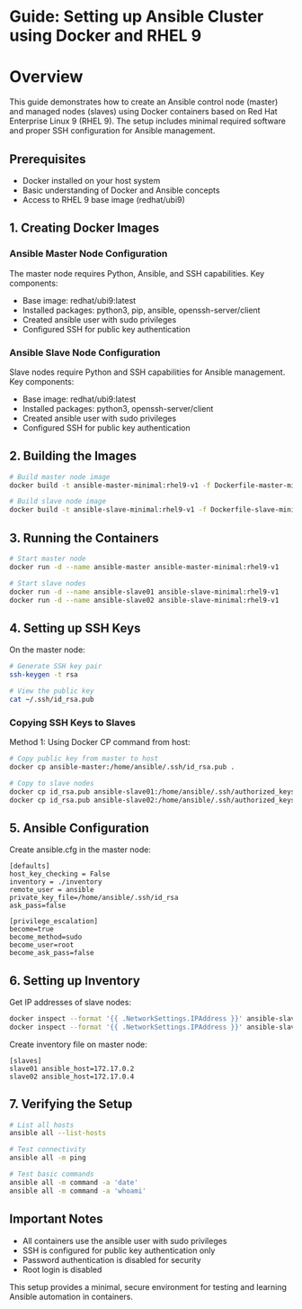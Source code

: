 # Guide: Setting up Ansible Cluster using Docker and RHEL 9

# Overview

This guide demonstrates how to create an Ansible control node (master) and managed nodes (slaves) using Docker containers based on Red Hat Enterprise Linux 9 (RHEL 9). The setup includes minimal required software and proper SSH configuration for Ansible management.

## Prerequisites

- Docker installed on your host system
- Basic understanding of Docker and Ansible concepts
- Access to RHEL 9 base image (redhat/ubi9)

## 1. Creating Docker Images

### Ansible Master Node Configuration

<aside>
The master node requires Python, Ansible, and SSH capabilities. Key components:

</aside>

- Base image: redhat/ubi9:latest
- Installed packages: python3, pip, ansible, openssh-server/client
- Created ansible user with sudo privileges
- Configured SSH for public key authentication

### Ansible Slave Node Configuration

<aside>
Slave nodes require Python and SSH capabilities for Ansible management. Key components:

</aside>

- Base image: redhat/ubi9:latest
- Installed packages: python3, openssh-server/client
- Created ansible user with sudo privileges
- Configured SSH for public key authentication

## 2. Building the Images

```bash
# Build master node image
docker build -t ansible-master-minimal:rhel9-v1 -f Dockerfile-master-minimal .

# Build slave node image
docker build -t ansible-slave-minimal:rhel9-v1 -f Dockerfile-slave-minimal .

```

## 3. Running the Containers

```bash
# Start master node
docker run -d --name ansible-master ansible-master-minimal:rhel9-v1

# Start slave nodes
docker run -d --name ansible-slave01 ansible-slave-minimal:rhel9-v1
docker run -d --name ansible-slave02 ansible-slave-minimal:rhel9-v1

```

## 4. Setting up SSH Keys

On the master node:

```bash
# Generate SSH key pair
ssh-keygen -t rsa

# View the public key
cat ~/.ssh/id_rsa.pub

```

### Copying SSH Keys to Slaves

Method 1: Using Docker CP command from host:

```bash
# Copy public key from master to host
docker cp ansible-master:/home/ansible/.ssh/id_rsa.pub .

# Copy to slave nodes
docker cp id_rsa.pub ansible-slave01:/home/ansible/.ssh/authorized_keys
docker cp id_rsa.pub ansible-slave02:/home/ansible/.ssh/authorized_keys

```

## 5. Ansible Configuration

Create ansible.cfg in the master node:

```
[defaults]
host_key_checking = False
inventory = ./inventory
remote_user = ansible
private_key_file=/home/ansible/.ssh/id_rsa
ask_pass=false

[privilege_escalation]
become=true
become_method=sudo
become_user=root
become_ask_pass=false

```

## 6. Setting up Inventory

Get IP addresses of slave nodes:

```bash
docker inspect --format '{{ .NetworkSettings.IPAddress }}' ansible-slave01
docker inspect --format '{{ .NetworkSettings.IPAddress }}' ansible-slave02

```

Create inventory file on master node:

```
[slaves]
slave01 ansible_host=172.17.0.2
slave02 ansible_host=172.17.0.4

```

## 7. Verifying the Setup

```bash
# List all hosts
ansible all --list-hosts

# Test connectivity
ansible all -m ping

# Test basic commands
ansible all -m command -a 'date'
ansible all -m command -a 'whoami'

```

## Important Notes

<aside>

- All containers use the ansible user with sudo privileges
- SSH is configured for public key authentication only
- Password authentication is disabled for security
- Root login is disabled
</aside>

This setup provides a minimal, secure environment for testing and learning Ansible automation in containers.
